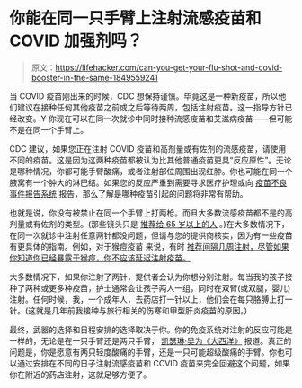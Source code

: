 # 你能在同一只手臂上注射流感疫苗和 COVID 加强剂吗？

> 原文：<https://lifehacker.com/can-you-get-your-flu-shot-and-covid-booster-in-the-same-1849559241>

当 COVID 疫苗刚出来的时候，CDC 想保持谨慎。毕竟这是一种新疫苗，所以他们建议在接种任何其他疫苗之前或之后等待两周，包括注射疫苗。这一指导方针已经改变。Y 你现在可以在同一次就诊中同时接种流感疫苗和艾滋病疫苗——但可能不是在同一个手臂上。



CDC 建议，如果您正在注射 COVID 疫苗和高剂量或有佐剂的流感疫苗，请使用不同的疫苗。这是因为这两种疫苗都被认为比其他普通疫苗更具“反应原性”。无论是哪种情况，你都可能手臂酸痛，或者注射部位周围出现红肿。你也可能在同一个腋窝有一个肿大的淋巴结。如果您的反应严重到需要寻求医疗护理或向 [疫苗不良事件报告系统](https://lifehacker.com/vaccine-death-reports-are-not-what-they-seem-1846514709) 报告，那么了解是哪种疫苗引起的问题将非常有帮助。

也就是说，你没有被禁止在同一个手臂上打两枪。而且大多数流感疫苗都不是的高剂量或有佐剂的类型。(那些镜头只是 [推荐给 65 岁以上的人](https://lifehacker.com/do-you-need-a-high-dose-flu-shot-1845169504) 。)在大多数情况下，在同一次就诊中注射任意两针都没问题，但请与您的提供商核实，因为有一些疫苗有更具体的指南。例如，对于猴痘疫苗 来说，有时 [推荐间隔几周注射，尽管如果你知道你已经暴露于猴痘，你不应该延迟注射疫苗。](https://www.cdc.gov/poxvirus/monkeypox/interim-considerations/jynneos-vaccine.html#coadministration)

大多数情况下，如果你注射了两针，提供者会认为你想分别注射。每当我的孩子接种了两种或更多种疫苗，护士通常会让孩子两人一组，同时在双臂(或双腿，婴儿)注射。任何时候，我，一个成年人，去药店打一针以上，他们会在每只胳膊上打一针。(这就是几年前我接种与旅行相关的伤寒和甲型肝炎疫苗的原因。)

最终，武器的选择和日程安排的选择取决于你。你的免疫系统对注射的反应可能是一样的，无论是在一只手臂还是两只手臂， [凯瑟琳·吴为《大西洋》](https://www.theatlantic.com/health/archive/2022/09/covid-booster-flu-shot-arm-soreness/671444/) 报道。真正的问题是，你是愿意有两只轻度酸痛的手臂，还是一只可能超级酸痛的手臂。你也可以通过安排在不同的日子注射流感疫苗和 COVID 疫苗来完全回避这个问题，如果你在附近的药店注射，这就足够方便了。
